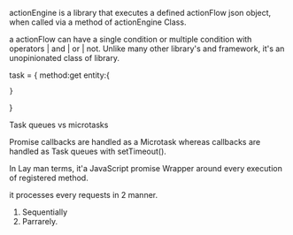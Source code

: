 actionEngine is a library that executes a defined actionFlow json object, when called via a method  of actionEngine Class.

a actionFlow can have a single condition or multiple condition with operators  | and | or | not.
Unlike many other library's and framework, it's an unopinionated class of library.

task = {
    method:get
    entity:{

    }

}

Task queues vs microtasks

Promise callbacks are handled as a Microtask whereas callbacks are handled as Task queues with setTimeout().

In Lay man terms, it'a  JavaScript promise Wrapper around every execution of registered method.

it processes every requests in 2 manner.
1. Sequentially
2. Parrarely.
